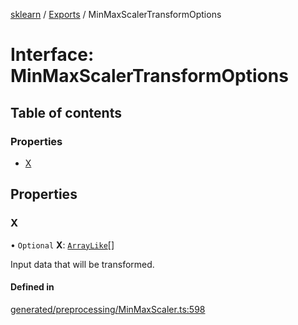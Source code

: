 [sklearn](../readme.md) / [Exports](../modules.md) / MinMaxScalerTransformOptions

# Interface: MinMaxScalerTransformOptions

## Table of contents

### Properties

- [X](MinMaxScalerTransformOptions.md#x)

## Properties

### X

• `Optional` **X**: [`ArrayLike`](../modules.md#arraylike)[]

Input data that will be transformed.

#### Defined in

[generated/preprocessing/MinMaxScaler.ts:598](https://github.com/transitive-bullshit/scikit-learn-ts/blob/367336a/packages/sklearn/src/generated/preprocessing/MinMaxScaler.ts#L598)
